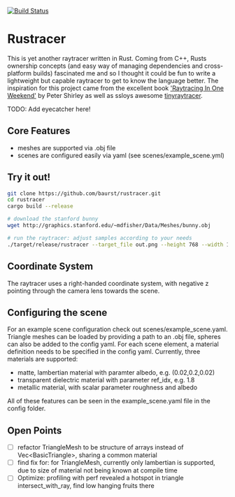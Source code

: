[![Build Status](https://travis-ci.com/baurst/rustracer.svg?token=KGmoNyosUqTq92iqGZE9&branch=master)](https://travis-ci.com/baurst/rustracer)

# Rustracer
This is yet another raytracer written in Rust. Coming from C++, Rusts ownership concepts (and easy way of managing dependencies and cross-platform builds) fascinated me and so I thought it could be fun to write a lightweight but capable raytracer to get to know the language better.
The inspiration for this project came from the excellent book ['Raytracing In One Weekend'](https://raytracing.github.io) by Peter Shirley as well as ssloys awesome [tinyraytracer](https://github.com/ssloy/tinyraytracer).

TODO: Add eyecatcher here!

## Core Features
* meshes are supported via .obj file
* scenes are configured easily via yaml (see scenes/example_scene.yml)

## Try it out!
```bash
git clone https://github.com/baurst/rustracer.git
cd rustracer
cargo build --release

# download the stanford bunny
wget http://graphics.stanford.edu/~mdfisher/Data/Meshes/bunny.obj    

# run the raytracer: adjust samples according to your needs
./target/release/rustracer --target_file out.png --height 768 --width 1024 --samples 50 --config scenes/example_scene.yaml
```

## Coordinate System
The raytracer uses a right-handed coordinate system, with negative z pointing through the camera lens towards the scene.

## Configuring the scene
For an example scene configuration check out scenes/example_scene.yaml.
Triangle meshes can be loaded by providing a path to an .obj file, spheres can also be added to the config yaml.
For each scene element, a material definition needs to be specified in the config yaml.
Currently, three materials are supported: 
* matte, lambertian material with paramter albedo, e.g. (0.02,0.2,0.02)
* transparent dielectric material with parameter ref_idx, e.g. 1.8
* metallic material, with scalar parameter roughness and albedo

All of these features can be seen in the example_scene.yaml file in the config folder.

## Open Points
- [ ] refactor TriangleMesh to be structure of arrays instead of Vec\<BasicTriangle\>, sharing a common material
- [ ] find fix for: for TriangleMesh, currently only lambertian is supported, due to size of material not being known at compile time
- [ ] Optimize: profiling with perf revealed a hotspot in triangle intersect_with_ray, find low hanging fruits there

